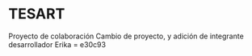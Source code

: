# TESART
Proyecto de colaboración
Cambio de proyecto, y adición de integrante desarrollador
Erika = e30c93
